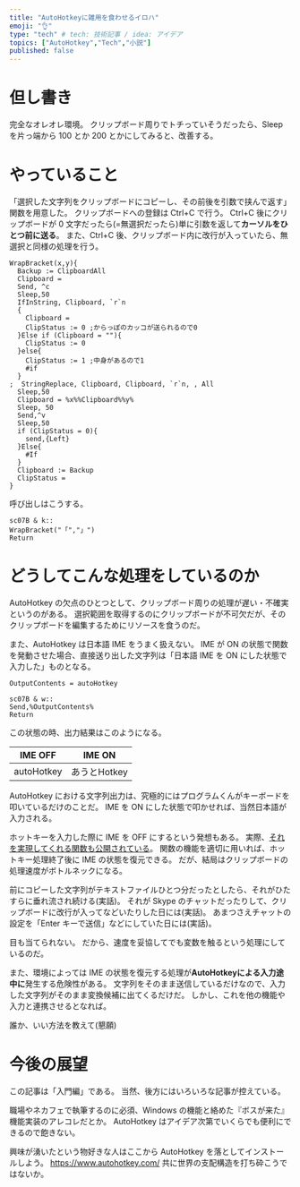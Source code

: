 ```yaml
---
title: "AutoHotkeyに雑用を食わせるイロハ"
emoji: "👌"
type: "tech" # tech: 技術記事 / idea: アイデア
topics: ["AutoHotkey","Tech","小説"]
published: false
---
```

# 但し書き
完全なオレオレ環境。
クリップボード周りでトチっていそうだったら、Sleep を片っ端から 100 とか 200 とかにしてみると、改善する。

# やっていること
「選択した文字列をクリップボードにコピーし、その前後を引数で挟んで返す」関数を用意した。
クリップボードへの登録は Ctrl+C で行う。
Ctrl+C 後にクリップボードが 0 文字だったら(=無選択だったら)単に引数を返して**カーソルをひとつ前に送る**。
また、Ctrl+C 後、クリップボード内に改行が入っていたら、無選択と同様の処理を行う。

```ahk:WrapBracket.ahk
WrapBracket(x,y){
  Backup := ClipboardAll
  Clipboard =
  Send, ^c
  Sleep,50
  IfInString, Clipboard, `r`n
  {
    Clipboard =
    ClipStatus := 0 ;からっぽのカッコが送られるので0
  }Else if (Clipboard = ""){
    ClipStatus := 0
  }else{
    ClipStatus := 1 ;中身があるので1
    #if
  }
;  StringReplace, Clipboard, Clipboard, `r`n, , All
  Sleep,50
  Clipboard = %x%%Clipboard%%y%
  Sleep, 50
  Send,^v
  Sleep,50
  if (ClipStatus = 0){
    send,{Left}
  }Else{
    #If
  }
  Clipboard := Backup
  ClipStatus =
}
```

呼び出しはこうする。

```ahk:AutoHotkey.ahk
sc07B & k::
WrapBracket("「","」")
Return
```

# どうしてこんな処理をしているのか
AutoHotkey の欠点のひとつとして、クリップボード周りの処理が遅い・不確実というのがある。
選択範囲を取得するのにクリップボードが不可欠だが、そのクリップボードを編集するためにリソースを食うのだ。

また、AutoHotkey は日本語 IME をうまく扱えない。
IME が ON の状態で関数を発動させた場合、直接送り出した文字列は「日本語 IME を ON にした状態で入力した」ものとなる。

```ahk:Sample.ahk
OutputContents = autoHotkey

sc07B & w::
Send,%OutputContents%
Return
```

この状態の時、出力結果はこのようになる。

| IME OFF | IME ON |
| :------------------: | :------------------: |
| autoHotkey | あうとHotkey |

AutoHotkey における文字列出力は、究極的にはプログラムくんがキーボードを叩いているだけのことだ。
IME を ON にした状態で叩かせれば、当然日本語が入力される。

ホットキーを入力した際に IME を OFF にするという発想もある。
実際、[それを実現してくれる関数も公開されている](https://www6.atwiki.jp/eamat/pages/17.html)。
関数の機能を適切に用いれば、ホットキー処理終了後に IME の状態を復元できる。
だが、結局はクリップボードの処理速度がボトルネックになる。

前にコピーした文字列がテキストファイルひとつ分だったとしたら、それがひたすらに垂れ流され続ける(実話)。
それが Skype のチャットだったりして、クリップボードに改行が入ってなどいたりした日には(実話)。
あまつさえチャットの設定を「Enter キーで送信」などにしていた日には(実話)。

目も当てられない。
だから、速度を妥協してでも変数を触るという処理にしているのだ。

また、環境によっては IME の状態を復元する処理が**AutoHotkeyによる入力途中に**発生する危険性がある。
文字列をそのまま送信しているだけなので、入力した文字列がそのまま変換候補に出てくるだけだ。
しかし、これを他の機能や入力と連携させるとなれば。

誰か、いい方法を教えて(懇願)

# 今後の展望
この記事は「入門編」である。
当然、後方にはいろいろな記事が控えている。

職場やネカフェで執筆するのに必須、Windows の機能と絡めた『ボスが来た』機能実装のアレコレだとか。
AutoHotkey はアイデア次第でいくらでも便利にできるので飽きない。

興味が湧いたという物好きな人はここから AutoHotkey を落としてインストールしよう。
https://www.autohotkey.com/
共に世界の支配構造を打ち砕こうではないか。